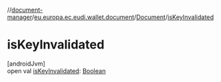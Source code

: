 //[document-manager](../../../index.md)/[eu.europa.ec.eudi.wallet.document](../index.md)/[Document](index.md)/[isKeyInvalidated](is-key-invalidated.md)

# isKeyInvalidated

[androidJvm]\
open val [isKeyInvalidated](is-key-invalidated.md): [Boolean](https://kotlinlang.org/api/latest/jvm/stdlib/kotlin/-boolean/index.html)

